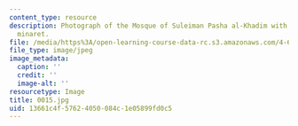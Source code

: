 ```yaml
---
content_type: resource
description: Photograph of the Mosque of Suleiman Pasha al-Khadim with its distinctive
  minaret.
file: /media/https%3A/open-learning-course-data-rc.s3.amazonaws.com/4-615-the-architecture-of-cairo-spring-2002/13661c4f57624050084c1e05899fd0c5_0015.jpg
file_type: image/jpeg
image_metadata:
  caption: ''
  credit: ''
  image-alt: ''
resourcetype: Image
title: 0015.jpg
uid: 13661c4f-5762-4050-084c-1e05899fd0c5
---
```

